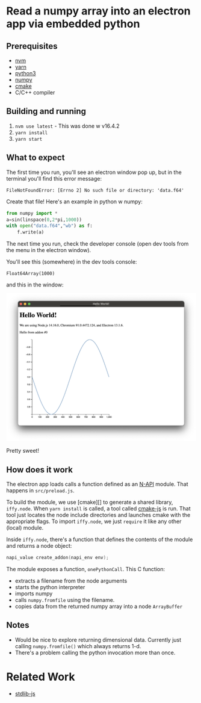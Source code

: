 # Read a numpy array into an electron app via embedded python

## Prerequisites

- [nvm](https://github.com/creationix/nvm)
- [yarn](https://yarnpkg.com/en/docs/install)
- [python3](https://www.python.org/downloads/)
- [numpy](https://www.numpy.org/)
- [cmake](https://cmake.org/)
- C/C++ compiler

## Building and running

1. `nvm use latest` - This was done w v16.4.2
2. `yarn install`
3. `yarn start`

## What to expect

The first time you run, you'll see an electron window pop up, but in the
terminal you'll find this error message:

```
FileNotFoundError: [Errno 2] No such file or directory: 'data.f64'
```

Create that file! Here's an example in python w numpy:

```python
from numpy import *
a=sin(linspace(0,2*pi,1000))
with open("data.f64","wb") as f:
    f.write(a)
```

The next time you run, check the developer console (open dev tools from the menu
in the electron window).

You'll see this (somewhere) in the dev tools console:

```
Float64Array(1000)
```

and this in the window:

![Screenshot](doc/screenshot.png)

Pretty sweet!

## How does it work

The electron app loads calls a function defined as an [N-API][] module. That happens
in `src/preload.js`.

To build the module, we use [cmake][] to generate a shared library,
`iffy.node`. When `yarn install` is called, a tool called [cmake-js][] is run.
That tool just locates the node include directories and launches cmake with
the appropriate flags. To import `iffy.node`, we just `require` it like any other
(local) module.

Inside `iffy.node`, there's a function that defines the contents of the module
and returns a node object:

```c
napi_value create_addon(napi_env env);
```

The module exposes a function, `onePythonCall`. This C function:

- extracts a filename from the node arguments
- starts the python interpreter
- imports numpy
- calls `numpy.fromfile` using the filename.
- copies data from the returned numpy array into a node `ArrayBuffer`

[N-API]: https://github.com/nodejs/node/blob/master/doc/api/n-api.md]
[cmake-js]: https://github.com/cmake-js/cmake-js

## Notes

- Would be nice to explore returning dimensional data. Currently just calling `numpy.fromfile()` which always returns 1-d.
- There's a problem calling the python invocation more than once.

# Related Work

- [stdlib-js](https://github.com/stdlib-js/ndarray-base-napi-typedarray-type-to-dtype)
